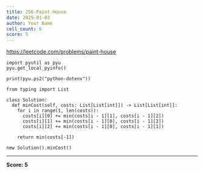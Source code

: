 ```yaml
---
title: 256-Paint-House
date: 2025-01-03
author: Your Name
cell_count: 6
score: 5
---
```


https://leetcode.com/problems/paint-house


```
import pyutil as pyu
pyu.get_local_pyinfo()
```


```
print(pyu.ps2("python-dotenv"))
```


```
from typing import List
```


```
class Solution:
  def minCost(self, costs: List[List[int]]) -> List[List[int]]:
    for i in range(1, len(costs)):
      costs[i][0] += min(costs[i - 1][1], costs[i - 1][2])
      costs[i][1] += min(costs[i - 1][0], costs[i - 1][2])
      costs[i][2] += min(costs[i - 1][0], costs[i - 1][1])

    return min(costs[-1])
```


```
new Solution().minCost()
```


---
**Score: 5**